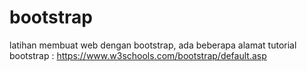 # bootstrap
latihan membuat web dengan bootstrap,
ada beberapa alamat tutorial bootstrap :
https://www.w3schools.com/bootstrap/default.asp


